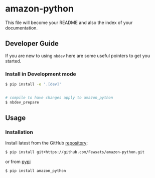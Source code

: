 # amazon-python


<!-- WARNING: THIS FILE WAS AUTOGENERATED! DO NOT EDIT! -->

This file will become your README and also the index of your
documentation.

## Developer Guide

If you are new to using `nbdev` here are some useful pointers to get you
started.

### Install in Development mode

``` sh
$ pip install -e '.[dev]'


# compile to have changes apply to amazon_python
$ nbdev_prepare
```

## Usage

### Installation

Install latest from the GitHub
[repository](https://github.com/Fewsats/amazon-python):

``` sh
$ pip install git+https://github.com/Fewsats/amazon-python.git
```

or from [pypi](https://pypi.org/project/amazon-python/)

``` sh
$ pip install amazon_python
```
